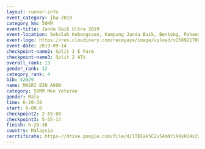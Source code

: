 ```yaml
---
layout: runner-info 
event_category: jbu-2019 
category_km: 50KM 
event-title: Janda Baik Ultra 2019  
event-location: Sekolah Kebangsaan, Kampung Janda Baik, Bentong, Pahang, Malaysia 
event-logo: https://res.cloudinary.com/raceyaya/image/upload/v1569217009/logo/janda-baik_vch1pc.jpg 
event-date: 2019-09-14 
checkpoint-name2: Split 1 E Farm 
checkpoint-name3: Split 2 ATV 
overall_rank: 13
gender_rank: 12
category_rank: 4
bib: 52029
name: MASRI BIN AKOB
category: 50KM Men Veteran
gender: Male
time: 6-20-38
start: 0-00.0
checkpoint2: 2-59-08
checkpoint3: 5-55-14
finish: 6-20-38
country: Malaysia
cerrtificate: https-//drive.google.com/file/d/1TBIak5C2v54mNYiX4xHJ4s3xvG--uKej/view?usp=sharing
---
```

